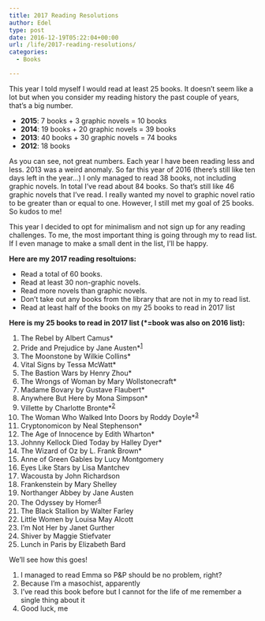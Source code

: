```yaml
---
title: 2017 Reading Resolutions
author: Edel
type: post
date: 2016-12-19T05:22:04+00:00
url: /life/2017-reading-resolutions/
categories:
  - Books

---
```

This year I told myself I would read at least 25 books. It doesn&#8217;t seem like a lot but when you consider my reading history the past couple of years, that&#8217;s a big number.

  * **2015**: 7 books + 3 graphic novels = 10 books
  * **2014**: 19 books + 20 graphic novels = 39 books
  * **2013**: 40 books + 30 graphic novels = 74 books
  * **2012**: 18 books

As you can see, not great numbers. Each year I have been reading less and less. 2013 was a weird anomaly. So far this year of 2016 (there&#8217;s still like ten days left in the year&#8230;) I only managed to read 38 books, not including graphic novels. In total I&#8217;ve read about 84 books. So that&#8217;s still like 46 graphic novels that I&#8217;ve read. I really wanted my novel to graphic novel ratio to be greater than or equal to one. However, I still met my goal of 25 books. So kudos to me!

This year I decided to opt for minimalism and not sign up for any reading challenges. To me, the most important thing is going through my to read list. If I even manage to make a small dent in the list, I&#8217;ll be happy.

**Here are my 2017 reading resoltuions:**

  * Read a total of 60 books.
  * Read at least 30 non-graphic novels.
  * Read more novels than graphic novels.
  * Don&#8217;t take out any books from the library that are not in my to read list.
  * Read at least half of the books on my 25 books to read in 2017 list

**Here is my 25 books to read in 2017 list (*=book was also on 2016 list):**

  1. The Rebel by Albert Camus*
  2. Pride and Prejudice by Jane Austen*<sup class="footnote"><a href="#foot_ajs-fn-id_1-11360" id="back_ajs-fn-id_1-11360">1</a></sup>
  3. The Moonstone by Wilkie Collins*
  4. Vital Signs by Tessa McWatt*
  5. The Bastion Wars by Henry Zhou*
  6. The Wrongs of Woman by Mary Wollstonecraft*
  7. Madame Bovary by Gustave Flaubert*
  8. Anywhere But Here by Mona Simpson*
  9. Villette by Charlotte Bronte*<sup class="footnote"><a href="#foot_ajs-fn-id_2-11360" id="back_ajs-fn-id_2-11360">2</a></sup>
 10. The Woman Who Walked Into Doors by Roddy Doyle*<sup class="footnote"><a href="#foot_ajs-fn-id_3-11360" id="back_ajs-fn-id_3-11360">3</a></sup>
 11. Cryptonomicon by Neal Stephenson*
 12. The Age of Innocence by Edith Wharton*
 13. Johnny Kellock Died Today by Halley Dyer*
 14. The Wizard of Oz by L. Frank Brown*
 15. Anne of Green Gables by Lucy Montgomery
 16. Eyes Like Stars by Lisa Mantchev
 17. Wacousta by John Richardson
 18. Frankenstein by Mary Shelley
 19. Northanger Abbey by Jane Austen
 20. The Odyssey by Homer<sup class="footnote"><a href="#foot_ajs-fn-id_4-11360" id="back_ajs-fn-id_4-11360">4</a></sup>
 21. The Black Stallion by Walter Farley
 22. Little Women by Louisa May Alcott
 23. I&#8217;m Not Her by Janet Gurther
 24. Shiver by Maggie Stiefvater
 25. Lunch in Paris by Elizabeth Bard

We&#8217;ll see how this goes!

<ol class="footnote">
  <li>
    <a id="foot_ajs-fn-id_1-11360"></a>I managed to read Emma so P&P should be no problem, right?&nbsp;&nbsp;<a class="ajs-back-link" href="#back_ajs-fn-id_1-11360"></a>
  </li>
  <li>
    <a id="foot_ajs-fn-id_2-11360"></a>Because I&#8217;m a masochist, apparently&nbsp;&nbsp;<a class="ajs-back-link" href="#back_ajs-fn-id_2-11360"></a>
  </li>
  <li>
    <a id="foot_ajs-fn-id_3-11360"></a>I&#8217;ve read this book before but I cannot for the life of me remember a single thing about it&nbsp;&nbsp;<a class="ajs-back-link" href="#back_ajs-fn-id_3-11360"></a>
  </li>
  <li>
    <a id="foot_ajs-fn-id_4-11360"></a>Good luck, me&nbsp;&nbsp;<a class="ajs-back-link" href="#back_ajs-fn-id_4-11360"></a>
  </li>
</ol>

<div id="ajs-fn-id_1-11360" style="display:none;margin:0;" class="ajs-footnote-popup">
  <div>
    I managed to read Emma so P&P should be no problem, right?
  </div>
</div>

<div id="ajs-fn-id_2-11360" style="display:none;margin:0;" class="ajs-footnote-popup">
  <div>
    Because I&#8217;m a masochist, apparently
  </div>
</div>

<div id="ajs-fn-id_3-11360" style="display:none;margin:0;" class="ajs-footnote-popup">
  <div>
    I&#8217;ve read this book before but I cannot for the life of me remember a single thing about it
  </div>
</div>

<div id="ajs-fn-id_4-11360" style="display:none;margin:0;" class="ajs-footnote-popup">
  <div>
    Good luck, me
  </div>
</div>